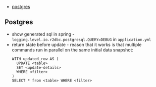 * [postgres](#postgres)

## Postgres

* show generated sql in spring - `logging.level.io.r2dbc.postgresql.QUERY=DEBUG` in `application.yml`
* return state before update - reason that it works is that multiple commands run in parallel on the same initial data snapshot:
    ```
    WITH updated_row AS (
      UPDATE <table>
      SET <update-details>
      WHERE <filter>
    )
    SELECT * from <table> WHERE <filter>
    ```

